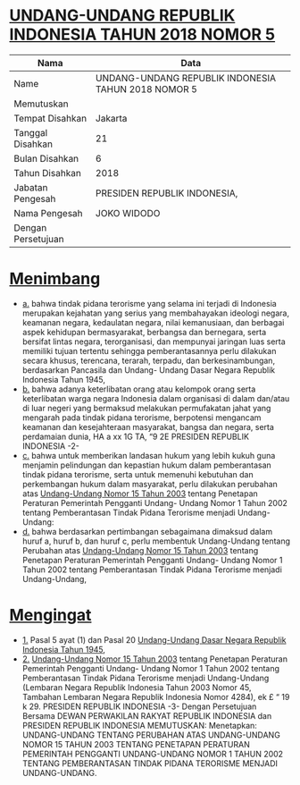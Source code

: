 # [UNDANG-UNDANG REPUBLIK INDONESIA TAHUN 2018 NOMOR 5](http://example.org/legal/document/uu/2018/5)

| Nama | Data |
| ------ | ----- |
|Name|UNDANG-UNDANG REPUBLIK INDONESIA TAHUN 2018 NOMOR 5|
|Memutuskan||
|Tempat Disahkan|Jakarta|
|Tanggal Disahkan|21|
|Bulan Disahkan|6|
|Tahun Disahkan|2018|
|Jabatan Pengesah|PRESIDEN REPUBLIK INDONESIA,|
|Nama Pengesah|JOKO WIDODO|
|Dengan Persetujuan||
# [Menimbang](http://example.org/legal/document/uu/2018/5/menimbang)

* [a.](http://example.org/legal/document/uu/2018/5/menimbang/point/a) bahwa tindak pidana terorisme yang selama ini terjadi di Indonesia merupakan kejahatan yang serius yang membahayakan ideologi negara, keamanan negara, kedaulatan negara, nilai kemanusiaan, dan berbagai aspek kehidupan bermasyarakat, berbangsa dan bernegara, serta bersifat lintas negara, terorganisasi, dan mempunyai jaringan luas serta memiliki tujuan tertentu sehingga pemberantasannya perlu dilakukan secara khusus, terencana, terarah, terpadu, dan berkesinambungan, berdasarkan Pancasila dan Undang- Undang Dasar Negara Republik Indonesia Tahun 1945,
* [b.](http://example.org/legal/document/uu/2018/5/menimbang/point/b) bahwa adanya keterlibatan orang atau kelompok orang serta keterlibatan warga negara Indonesia dalam organisasi di dalam dan/atau di luar negeri yang bermaksud melakukan permufakatan jahat yang mengarah pada tindak pidana terorisme, berpotensi mengancam keamanan dan kesejahteraan masyarakat, bangsa dan negara, serta perdamaian dunia, HA a xx 1G TA, “9 2E PRESIDEN REPUBLIK INDONESIA -2-
* [c.](http://example.org/legal/document/uu/2018/5/menimbang/point/c) bahwa untuk memberikan landasan hukum yang lebih kukuh guna menjamin pelindungan dan kepastian hukum dalam pemberantasan tindak pidana terorisme, serta untuk memenuhi kebutuhan dan perkembangan hukum dalam masyarakat, perlu dilakukan perubahan atas [Undang-Undang Nomor 15 Tahun 2003](http://example.org/legal/document/uu/2003/15) tentang Penetapan Peraturan Pemerintah Pengganti Undang- Undang Nomor 1 Tahun 2002 tentang Pemberantasan Tindak Pidana Terorisme menjadi Undang-Undang:
* [d.](http://example.org/legal/document/uu/2018/5/menimbang/point/d) bahwa berdasarkan pertimbangan sebagaimana dimaksud dalam huruf a, huruf b, dan huruf c, perlu membentuk Undang-Undang tentang Perubahan atas [Undang-Undang Nomor 15 Tahun 2003](http://example.org/legal/document/uu/2003/15) tentang Penetapan Peraturan Pemerintah Pengganti Undang- Undang Nomor 1 Tahun 2002 tentang Pemberantasan Tindak Pidana Terorisme menjadi Undang-Undang,
# [Mengingat](http://example.org/legal/document/uu/2018/5/mengingat)

* [1.](http://example.org/legal/document/uu/2018/5/mengingat/point/0001) Pasal 5 ayat (1) dan Pasal 20 [Undang-Undang Dasar Negara Republik Indonesia Tahun 1945](http://example.org/legal/document/uu),
* [2.](http://example.org/legal/document/uu/2018/5/mengingat/point/0002) [Undang-Undang Nomor 15 Tahun 2003](http://example.org/legal/document/uu/2003/15) tentang Penetapan Peraturan Pemerintah Pengganti Undang- Undang Nomor 1 Tahun 2002 tentang Pemberantasan Tindak Pidana Terorisme menjadi Undang-Undang (Lembaran Negara Republik Indonesia Tahun 2003 Nomor 45, Tambahan Lembaran Negara Republik Indonesia Nomor 4284), ek £ “ 19 k 29. PRESIDEN REPUBLIK INDONESIA -3- Dengan Persetujuan Bersama DEWAN PERWAKILAN RAKYAT REPUBLIK INDONESIA dan PRESIDEN REPUBLIK INDONESIA MEMUTUSKAN: Menetapkan: UNDANG-UNDANG TENTANG PERUBAHAN ATAS UNDANG-UNDANG NOMOR 15 TAHUN 2003 TENTANG PENETAPAN PERATURAN PEMERINTAH PENGGANTI UNDANG-UNDANG NOMOR 1 TAHUN 2002 TENTANG PEMBERANTASAN TINDAK PIDANA TERORISME MENJADI UNDANG-UNDANG.